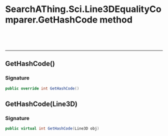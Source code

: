 # SearchAThing.Sci.Line3DEqualityComparer.GetHashCode method

<p>&nbsp;</p>
<p>&nbsp;</p>
<hr/>

## GetHashCode()
### Signature
```csharp
public override int GetHashCode()
```
## GetHashCode(Line3D)
### Signature
```csharp
public virtual int GetHashCode(Line3D obj)
```
